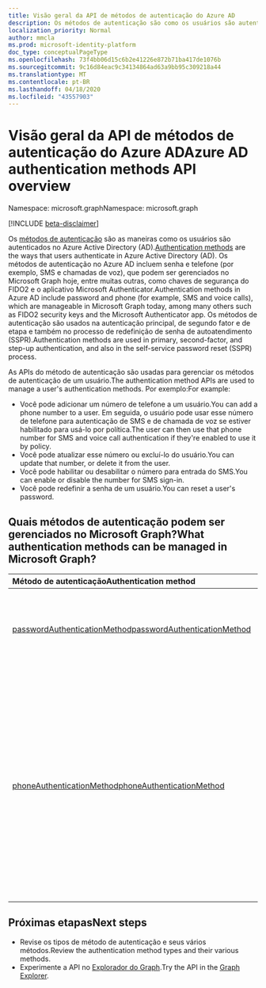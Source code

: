 ```yaml
---
title: Visão geral da API de métodos de autenticação do Azure AD
description: Os métodos de autenticação são como os usuários são autenticados no Azure AD.
localization_priority: Normal
author: mmcla
ms.prod: microsoft-identity-platform
doc_type: conceptualPageType
ms.openlocfilehash: 73f4bb06d15c6b2e41226e872b71ba417de1076b
ms.sourcegitcommit: 9c16d84eac9c34134864ad63a9bb95c309218a44
ms.translationtype: MT
ms.contentlocale: pt-BR
ms.lasthandoff: 04/18/2020
ms.locfileid: "43557903"
---
```

# <a name="azure-ad-authentication-methods-api-overview"></a><span data-ttu-id="4f89a-103">Visão geral da API de métodos de autenticação do Azure AD</span><span class="sxs-lookup"><span data-stu-id="4f89a-103">Azure AD authentication methods API overview</span></span>

<span data-ttu-id="4f89a-104">Namespace: microsoft.graph</span><span class="sxs-lookup"><span data-stu-id="4f89a-104">Namespace: microsoft.graph</span></span>

[!INCLUDE [beta-disclaimer](../../includes/beta-disclaimer.md)]

<span data-ttu-id="4f89a-105">Os [métodos de autenticação](https://docs.microsoft.com/azure/active-directory/authentication/concept-authentication-methods) são as maneiras como os usuários são autenticados no Azure Active Directory (AD).</span><span class="sxs-lookup"><span data-stu-id="4f89a-105">[Authentication methods](https://docs.microsoft.com/azure/active-directory/authentication/concept-authentication-methods) are the ways that users authenticate in Azure Active Directory (AD).</span></span> <span data-ttu-id="4f89a-106">Os métodos de autenticação no Azure AD incluem senha e telefone (por exemplo, SMS e chamadas de voz), que podem ser gerenciados no Microsoft Graph hoje, entre muitas outras, como chaves de segurança do FIDO2 e o aplicativo Microsoft Authenticator.</span><span class="sxs-lookup"><span data-stu-id="4f89a-106">Authentication methods in Azure AD include password and phone (for example, SMS and voice calls), which are manageable in Microsoft Graph today, among many others such as FIDO2 security keys and the Microsoft Authenticator app.</span></span> <span data-ttu-id="4f89a-107">Os métodos de autenticação são usados na autenticação principal, de segundo fator e de etapa e também no processo de redefinição de senha de autoatendimento (SSPR).</span><span class="sxs-lookup"><span data-stu-id="4f89a-107">Authentication methods are used in primary, second-factor, and step-up authentication, and also in the self-service password reset (SSPR) process.</span></span>

<span data-ttu-id="4f89a-108">As APIs do método de autenticação são usadas para gerenciar os métodos de autenticação de um usuário.</span><span class="sxs-lookup"><span data-stu-id="4f89a-108">The authentication method APIs are used to manage a user's authentication methods.</span></span> <span data-ttu-id="4f89a-109">Por exemplo:</span><span class="sxs-lookup"><span data-stu-id="4f89a-109">For example:</span></span>

* <span data-ttu-id="4f89a-110">Você pode adicionar um número de telefone a um usuário.</span><span class="sxs-lookup"><span data-stu-id="4f89a-110">You can add a phone number to a user.</span></span> <span data-ttu-id="4f89a-111">Em seguida, o usuário pode usar esse número de telefone para autenticação de SMS e de chamada de voz se estiver habilitado para usá-lo por política.</span><span class="sxs-lookup"><span data-stu-id="4f89a-111">The user can then use that phone number for SMS and voice call authentication if they're enabled to use it by policy.</span></span> 
* <span data-ttu-id="4f89a-112">Você pode atualizar esse número ou excluí-lo do usuário.</span><span class="sxs-lookup"><span data-stu-id="4f89a-112">You can update that number, or delete it from the user.</span></span>
* <span data-ttu-id="4f89a-113">Você pode habilitar ou desabilitar o número para entrada do SMS.</span><span class="sxs-lookup"><span data-stu-id="4f89a-113">You can enable or disable the number for SMS sign-in.</span></span>
* <span data-ttu-id="4f89a-114">Você pode redefinir a senha de um usuário.</span><span class="sxs-lookup"><span data-stu-id="4f89a-114">You can reset a user's password.</span></span>

## <a name="what-authentication-methods-can-be-managed-in-microsoft-graph"></a><span data-ttu-id="4f89a-115">Quais métodos de autenticação podem ser gerenciados no Microsoft Graph?</span><span class="sxs-lookup"><span data-stu-id="4f89a-115">What authentication methods can be managed in Microsoft Graph?</span></span>

|<span data-ttu-id="4f89a-116">Método de autenticação</span><span class="sxs-lookup"><span data-stu-id="4f89a-116">Authentication method</span></span>       | <span data-ttu-id="4f89a-117">Descrição</span><span class="sxs-lookup"><span data-stu-id="4f89a-117">Description</span></span> |<span data-ttu-id="4f89a-118">Exemplos</span><span class="sxs-lookup"><span data-stu-id="4f89a-118">Examples</span></span>     |
|:---------------------------|:------------|:------------|
|[<span data-ttu-id="4f89a-119">passwordAuthenticationMethod</span><span class="sxs-lookup"><span data-stu-id="4f89a-119">passwordAuthenticationMethod</span></span>](passwordauthenticationmethod.md)| <span data-ttu-id="4f89a-120">No momento, uma senha é o método de autenticação principal padrão no Azure AD.</span><span class="sxs-lookup"><span data-stu-id="4f89a-120">A password is currently the default primary authentication method in Azure AD.</span></span>|<span data-ttu-id="4f89a-121">Redefinir a senha de um usuário</span><span class="sxs-lookup"><span data-stu-id="4f89a-121">Reset a user's password</span></span>|
|[<span data-ttu-id="4f89a-122">phoneAuthenticationMethod</span><span class="sxs-lookup"><span data-stu-id="4f89a-122">phoneAuthenticationMethod</span></span>](phoneauthenticationmethod.md)|<span data-ttu-id="4f89a-123">Um telefone pode ser usado por um usuário para autenticar usando o [SMS ou chamadas de voz](https://docs.microsoft.com/azure/active-directory/authentication/concept-authentication-methods#phone-options) (conforme permitido pela política).</span><span class="sxs-lookup"><span data-stu-id="4f89a-123">A phone can be used by a user to authenticate using [SMS or voice calls](https://docs.microsoft.com/azure/active-directory/authentication/concept-authentication-methods#phone-options) (as allowed by policy).</span></span>|<span data-ttu-id="4f89a-124">Confira os números de telefone de autenticação de um usuário.</span><span class="sxs-lookup"><span data-stu-id="4f89a-124">See a user's authentication phone numbers.</span></span> <span data-ttu-id="4f89a-125">Adicionar, atualizar ou remover um número de telefone para um usuário.</span><span class="sxs-lookup"><span data-stu-id="4f89a-125">Add, update, or remove a phone number to a user.</span></span> <span data-ttu-id="4f89a-126">Habilitar ou desabilitar um telefone celular principal para entrada do SMS.</span><span class="sxs-lookup"><span data-stu-id="4f89a-126">Enable or disable a primary mobile phone for SMS sign-in.</span></span>|

## <a name="next-steps"></a><span data-ttu-id="4f89a-127">Próximas etapas</span><span class="sxs-lookup"><span data-stu-id="4f89a-127">Next steps</span></span>

* <span data-ttu-id="4f89a-128">Revise os tipos de método de autenticação e seus vários métodos.</span><span class="sxs-lookup"><span data-stu-id="4f89a-128">Review the authentication method types and their various methods.</span></span>
* <span data-ttu-id="4f89a-129">Experimente a API no [Explorador do Graph](https://developer.microsoft.com/graph/graph-explorer).</span><span class="sxs-lookup"><span data-stu-id="4f89a-129">Try the API in the [Graph Explorer](https://developer.microsoft.com/graph/graph-explorer).</span></span>

